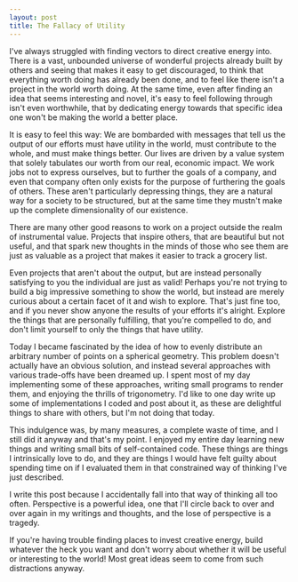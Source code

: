 ```yaml
---
layout: post
title: The Fallacy of Utility
---
```


I've always struggled with finding vectors to direct creative energy into. There is a vast, unbounded universe of wonderful projects already built by others and seeing that makes it easy to get discouraged, to think that everything worth doing has already been done, and to feel like there isn't a project in the world worth doing. At the same time, even after finding an idea that seems interesting and novel, it's easy to feel following through isn't even worthwhile, that by dedicating energy towards that specific idea one won't be making the world a better place. 

It is easy to feel this way: We are bombarded with messages that tell us the output of our efforts must have utility in the world, must contribute to the whole, and must make things better. Our lives are driven by a value system that solely tabulates our worth from our real, economic impact. We work jobs not to express ourselves, but to further the goals of a company, and even that company often only exists for the purpose of furthering the goals of others. These aren't particularly depressing things, they are a natural way for a society to be structured, but at the same time they mustn't make up the complete dimensionality of our existence.

There are many other good reasons to work on a project outside the realm of instrumental value. Projects that inspire others, that are beautiful but not useful, and that spark new thoughts in the minds of those who see them are just as valuable as a project that makes it easier to track a grocery list. 

Even projects that aren't about the output, but are instead personally satisfying to you the individual are just as valid! Perhaps you're not trying to build a big impressive something to show the world, but instead are merely curious about a certain facet of it and wish to explore. That's just fine too, and if you never show anyone the results of your efforts it's alright. Explore the things that are personally fulfilling, that you're compelled to do, and don't limit yourself to only the things that have utility.

Today I became fascinated by the idea of how to evenly distribute an arbitrary number of points on a spherical geometry. This problem doesn't actually have an obvious solution, and instead several approaches with various trade-offs have been dreamed up. I spent most of my day implementing some of these approaches, writing small programs to render them, and enjoying the thrills of trigonometry. I'd like to one day write up some of implementations I coded and post about it, as these are delightful things to share with others, but I'm not doing that today. 

This indulgence was, by many measures, a complete waste of time, and I still did it anyway and that's my point. I enjoyed my entire day learning new things and writing small bits of self-contained code. These things are things I intrinsically love to do, and they are things I would have felt guilty about spending time on if I evaluated them in that constrained way of thinking I've just described.

I write this post because I accidentally fall into that way of thinking all too often. Perspective is a powerful idea, one that I'll circle back to over and over again in my writings and thoughts, and the lose of perspective is a tragedy. 

If you're having trouble finding places to invest creative energy, build whatever the heck you want and don't worry about whether it will be useful or interesting to the world! Most great ideas seem to come from such distractions anyway. 
